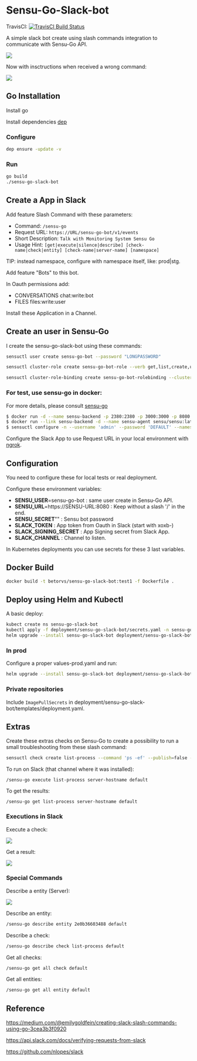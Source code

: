 # Sensu-Go-Slack-bot
TravisCI: [![TravisCI Build Status](https://travis-ci.org/betorvs/sensu-go-slack-bot.svg?branch=master)](https://travis-ci.org/betorvs/sensu-go-slack-bot)

A simple slack bot create using slash commands integration to communicate with Sensu-Go API.

![](https://media.giphy.com/media/lTdpTLvWnI2W3WS1u2/giphy.gif)

Now with insctructions when received a wrong command:

![](https://media.giphy.com/media/fY4wKlC3AazbDKF1ds/giphy.gif)

## Go Installation

Install go

Install dependencies [dep](https://golang.github.io/dep/docs/installation.html)

### Configure

```sh
dep ensure -update -v
```

### Run

```sh
go build
./sensu-go-slack-bot
```


## Create a App in Slack

Add feature Slash Command with these parameters:
* Command: `/sensu-go`
* Request URL: `https://URL/sensu-go-bot/v1/events`
* Short Description: `Talk with Monitoring System Sensu Go `
* Usage Hint: `[get|execute|silence|describe] [check-name|check|entity] [check-name|server-name] [namespace]`

TIP: instead namespace, configure with namespace itself, like: prod|stg.

Add feature "Bots" to this bot.


In Oauth permissions add:
* CONVERSATIONS chat:write:bot
* FILES files:write:user

Install these Application in a Channel.

## Create an user in Sensu-Go

I create the sensu-go-slack-bot using these commands:

```sh
sensuctl user create sensu-go-bot --password "LONGPASSWORD"

sensuctl cluster-role create sensu-go-bot-role --verb get,list,create,update --resource checks,events,silenced,entities --namespace prod

sensuctl cluster-role-binding create sensu-go-bot-rolebinding --cluster-role=sensu-go-bot-role --user=sensu-go-bot --namespace prod

```

### For test, use sensu-go in docker:

For more details, please consult [sensu-go](https://docs.sensu.io/sensu-go/latest/installation/install-sensu/)

```sh
$ docker run -d --name sensu-backend -p 2380:2380 -p 3000:3000 -p 8080:8080 -p 8081:8081 sensu/sensu:latest sensu-backend start
$ docker run --link sensu-backend -d --name sensu-agent sensu/sensu:latest sensu-agent start --backend-url ws://sensu-backend:8081 --subscriptions webserver,system --cache-dir /var/lib/sensu
$ sensuctl configure -n --username 'admin' --password 'DEFAULT' --namespace default --url 'http://127.0.0.1:8080'
```

Configure the Slack App to use Request URL in your local environment with [ngrok](https://ngrok.com/).

## Configuration 

You need to configure these for local tests or real deployment.

Configure these environment variables:
* **SENSU_USER**=sensu-go-bot : same user create in Sensu-Go API.
* **SENSU_URL**=https://SENSU-URL:8080 : Keep without a slash '/' in the end.
* **SENSU_SECRET**"" : Sensu bot password 
* **SLACK_TOKEN** : App token from Oauth in Slack (start with xoxb-)
* **SLACK_SIGNING_SECRET** : App Signing secret from Slack App.
* **SLACK_CHANNEL** : Channel to listen.

In Kubernetes deployments you can use secrets for these 3 last variables.


## Docker Build 

```sh 
docker build -t betorvs/sensu-go-slack-bot:test1 -f Dockerfile .
```

## Deploy using Helm and Kubectl

A basic deploy:

```sh
kubect create ns sensu-go-slack-bot
kubectl apply -f deployment/sensu-go-slack-bot/secrets.yaml -n sensu-go-slack-bot
helm upgrade --install sensu-go-slack-bot deployment/sensu-go-slack-bot/ --namespace sensu-go-slack-bot
```

### In prod

Configure a proper values-prod.yaml and run:

```sh
helm upgrade --install sensu-go-slack-bot deployment/sensu-go-slack-bot/ -f sensu-go-slack-bot/values-prod.yaml --namespace sensu-go-slack-bot
```

### Private repositories

Include `ImagePullSecrets` in deployment/sensu-go-slack-bot/templates/deployment.yaml.


## Extras

Create these extras checks on Sensu-Go to create a possibility to run a small troubleshooting from these slash command:

```sh
sensuctl check create list-process --command 'ps -ef' --publish=false --interval 60 --subscriptions linux --handlers default --namespace default
```

To run on Slack (that channel where it was installed):

```
/sensu-go execute list-process server-hostname default
```

To get the results:
```
/sensu-go get list-process server-hostname default
```

### Executions in Slack

Execute a check:

![](https://media.giphy.com/media/L2fofmYgYeWFTOKy8p/giphy.gif)

Get a result:

![](https://media.giphy.com/media/huVF9yP2Fc2csGJJ76/giphy.gif)

### Special Commands

Describe a entity (Server):

![](https://media.giphy.com/media/XFw9ZdmdKGgkmUIQ9Z/giphy.gif)

Describe an entity:

```sh
/sensu-go describe entity 2e0b36603488 default
```

Describe a check:

```sh
/sensu-go describe check list-process default
```

Get all checks:

```sh
/sensu-go get all check default
```

Get all entities:

```sh
/sensu-go get all entity default
```


## Reference

https://medium.com/@emilygoldfein/creating-slack-slash-commands-using-go-3cea3b3f0920

https://api.slack.com/docs/verifying-requests-from-slack

https://github.com/nlopes/slack

